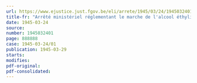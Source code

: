 ```yaml
---
url: https://www.ejustice.just.fgov.be/eli/arrete/1945/03/24/1945032401/justel
title-fr: "Arrêté ministériel réglementant le marche de l'alcool éthylique (abrogé par AM 26-07-1948, art. 1)"
date: 1945-03-24
source:
number: 1945032401
page: 888888
case: 1945-03-24/01
publication: 1945-03-29
starts:
modifies:
pdf-original:
pdf-consolidated:
---
```


